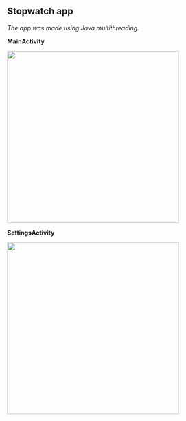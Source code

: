 ## **Stopwatch app**

*The app was made using Java multithreading.*

**MainActivity**

<img src="https://user-images.githubusercontent.com/48885336/159007629-d0ea0dda-5f74-4d3a-b35c-997d281c8f54.png" width="400" />

**SettingsActivity**

<img src="https://user-images.githubusercontent.com/48885336/159007854-0039a14e-0aa2-4f99-83bb-b0291bbfc2cc.png" width="400" />
